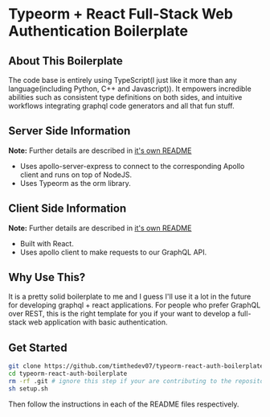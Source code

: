 # Typeorm + React Full-Stack Web Authentication Boilerplate

## About This Boilerplate

The code base is entirely using TypeScript(I just like it more than any language(including Python, C++ and Javascript)).
It empowers incredible abilities such as consistent type definitions on both sides, and intuitive workflows integrating graphql code generators and all that fun stuff.

## Server Side Information

**Note:** Further details are described in [it's own README](server/README.md)

- Uses apollo-server-express to connect to the corresponding Apollo client and runs on top of NodeJS.
- Uses Typeorm as the orm library.

## Client Side Information

**Note:** Further details are described in [it's own README](client/README.md)

- Built with React.
- Uses apollo client to make requests to our GraphQL API.

## Why Use This?

It is a pretty solid boilerplate to me and I guess I'll use it a lot in the future for developing graphql + react applications.
For people who prefer GraphQL over REST, this is the right template for you if your want to develop a full-stack web application with basic authentication.

## Get Started

```bash
git clone https://github.com/timthedev07/typeorm-react-auth-boilerplate.git
cd typeorm-react-auth-boilerplate
rm -rf .git # ignore this step if your are contributing to the repository
sh setup.sh
```

Then follow the instructions in each of the README files respectively.
